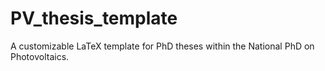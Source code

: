 # PV_thesis_template
A customizable LaTeX template for PhD theses within the National PhD on Photovoltaics.
